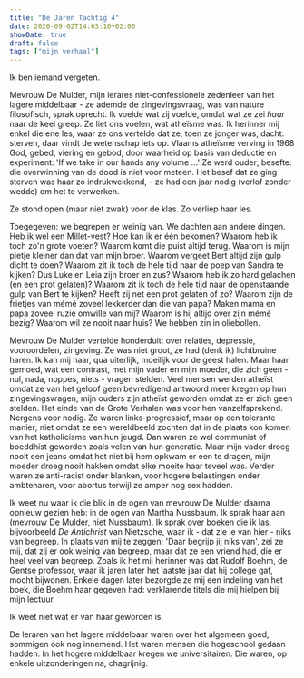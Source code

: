 ```yaml
---
title: "De Jaren Tachtig 4"
date: 2020-09-02T14:03:10+02:00
showDate: true
draft: false
tags: ["mijn verhaal"]
---
```


Ik ben iemand vergeten. 

Mevrouw De Mulder, mijn lerares niet-confessionele zedenleer van het lagere middelbaar - ze ademde de zingevingsvraag, was van nature filosofisch, sprak oprecht. Ik voelde wat zij voelde, omdat wat ze zei *haar* naar de keel greep. Ze liet ons voelen, wat atheïsme was. Ik herinner mij enkel die ene les, waar ze ons vertelde dat ze, toen ze jonger was, dacht: sterven, daar vindt de wetenschap iets op. Vlaams atheïsme verving in 1968 God, gebed, viering en gebod, door waarheid op basis van deductie en experiment: 'If we take in our hands any volume ...' Ze werd ouder; besefte: die overwinning van de dood is niet voor meteen. Het besef dat ze ging sterven was haar zo indrukwekkend, - ze had een jaar nodig (verlof zonder wedde) om het te verwerken. 

Ze stond open (maar niet zwak) voor de klas. Zo verliep haar les.  

Toegegeven: we begrepen er weinig van. We dachten aan andere dingen. Heb ik wel een Millet-vest? Hoe kan ik er één bekomen? Waarom heb ik toch zo'n grote voeten? Waarom komt die puist altijd terug. Waarom is mijn pietje kleiner dan dat van mijn broer. Waarom vergeet Bert altijd zijn gulp dicht te doen? Waarom zit ik toch de hele tijd naar de poep van Sandra te kijken? Dus Luke en Leia zijn broer en zus? Waarom heb ik zo hard gelachen (en een prot gelaten)? Waarom zit ik toch de hele tijd naar de openstaande gulp van Bert te kijken? Heeft zij net een prot gelaten of zo? Waarom zijn de frietjes van mémé zoveel lekkerder dan die van papa? Maken mama en papa zoveel ruzie omwille van mij? Waarom is hij altijd over zijn mémé bezig? Waarom wil ze nooit naar huis? We hebben zin in oliebollen.  

Mevrouw De Mulder vertelde honderduit: over relaties, depressie, vooroordelen, zingeving. Ze was niet groot, ze had (denk ik) lichtbruine haren. Ik kan mij haar, qua uiterlijk, moeilijk voor de geest halen. Maar haar gemoed, wat een contrast, met mijn vader en mijn moeder, die zich geen - nul, nada, noppes, niets - vragen stelden. Veel mensen werden atheïst omdat ze van het geloof geen bevredigend antwoord meer kregen op hun zingevingsvragen; mijn ouders zijn atheïst geworden omdat ze er zich geen stelden. Het einde van de Grote Verhalen was voor hen vanzelfsprekend. Nergens voor nodig. Ze waren links-progressief, maar op een tolerante manier; niet omdat ze een wereldbeeld zochten dat in de plaats kon komen van het katholicisme van hun jeugd. Dan waren ze wel communist of boeddhist geworden zoals velen van hun generatie. Maar mijn vader droeg nooit een jeans omdat het niet bij hem opkwam er een te dragen, mijn moeder droeg nooit hakken omdat elke moeite haar teveel was. Verder waren ze anti-racist onder blanken, voor hogere belastingen onder ambtenaren, voor abortus terwijl ze amper nog sex hadden. 

Ik weet nu waar ik die blik in de ogen van mevrouw De Mulder daarna opnieuw gezien heb: in de ogen van Martha Nussbaum. Ik sprak haar aan (mevrouw De Mulder, niet Nussbaum). Ik sprak over boeken die ik las, bijvoorbeeld *De Antichrist* van Nietzsche, waar ik - dat zie je van hier - niks van begreep. In plaats van mij te zeggen: 'Daar begrijp jij niks van', zei ze mij, dat zij er ook weinig van begreep, maar dat ze een vriend had, die er heel veel van begreep. Zoals ik het mij herinner was dat Rudolf Boehm, de Gentse professor, waar ik jaren later het laatste jaar dat hij college gaf, mocht bijwonen. Enkele dagen later bezorgde ze mij een indeling van het boek, die Boehm haar gegeven had: verklarende titels die mij hielpen bij mijn lectuur. 

Ik weet niet wat er van haar geworden is. 

De leraren van het lagere middelbaar waren over het algemeen goed, sommigen ook nog innemend. Het waren mensen die hogeschool gedaan hadden. In het hogere middelbaar kregen we universitairen. Die waren, op enkele uitzonderingen na, chagrijnig.